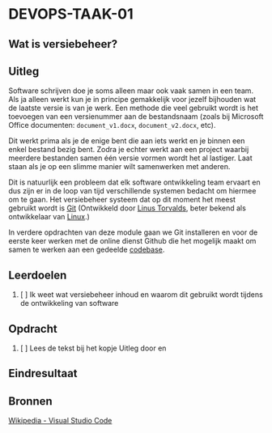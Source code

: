 # DEVOPS-TAAK-01

## Wat is versiebeheer?

## Uitleg

Software schrijven doe je soms alleen maar ook vaak samen in een team. Als ja alleen werkt kun je in principe gemakkelijk voor jezelf bijhouden wat de laatste versie is van je werk. Een methode die veel gebruikt wordt is het toevoegen van een versienummer aan de bestandsnaam (zoals bij Microsoft Office documenten: `document_v1.docx`, `document_v2.docx`, etc).

Dit werkt prima als je de enige bent die aan iets werkt en je binnen een enkel bestand bezig bent. Zodra je echter werkt aan een project waarbij meerdere bestanden samen één versie vormen wordt het al lastiger. Laat staan als je op een slimme manier wilt samenwerken met anderen.

Dit is natuurlijk een probleem dat elk software ontwikkeling team ervaart en dus zijn er in de loop van tijd verschillende systemen bedacht om hiermee om te gaan. Het versiebeheer systeem dat op dit moment het meest gebruikt wordt is [Git](https://nl.wikipedia.org/wiki/Git_(software)) (Ontwikkeld door [Linus Torvalds](https://nl.wikipedia.org/wiki/Linus_Torvalds), beter bekend als ontwikkelaar van [Linux](https://nl.wikipedia.org/wiki/Linux).)

In verdere opdrachten van deze module gaan we Git installeren en voor de eerste keer werken met de online dienst Github die het mogelijk maakt om samen te werken aan een gedeelde [codebase](https://en.wikipedia.org/wiki/Codebase).

## Leerdoelen

1. [ ] Ik weet wat versiebeheer inhoud en waarom dit gebruikt wordt tijdens de ontwikkeling van software

## Opdracht

1. [ ] Lees de tekst bij het kopje Uitleg door en 

## Eindresultaat



## Bronnen

[Wikipedia - Visual Studio Code](https://en.wikipedia.org/wiki/Visual_Studio_Code)  


